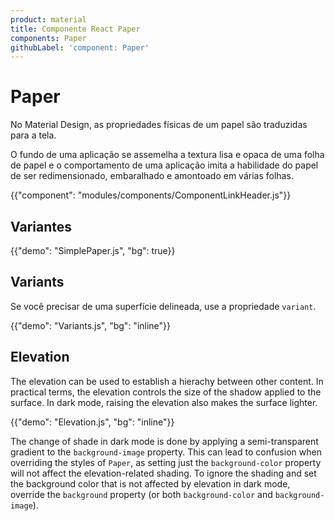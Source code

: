 ```yaml
---
product: material
title: Componente React Paper
components: Paper
githubLabel: 'component: Paper'
---
```


# Paper

<p class="description">No Material Design, as propriedades físicas de um papel são traduzidas para a tela. </p>

O fundo de uma aplicação se assemelha a textura lisa e opaca de uma folha de papel e o comportamento de uma aplicação imita a habilidade do papel de ser redimensionado, embaralhado e amontoado em várias folhas.

{{"component": "modules/components/ComponentLinkHeader.js"}}

## Variantes

{{"demo": "SimplePaper.js", "bg": true}}

## Variants

Se você precisar de uma superfície delineada, use a propriedade `variant`.

{{"demo": "Variants.js", "bg": "inline"}}

## Elevation

The elevation can be used to establish a hierachy between other content. In practical terms, the elevation controls the size of the shadow applied to the surface. In dark mode, raising the elevation also makes the surface lighter.

{{"demo": "Elevation.js", "bg": "inline"}}

The change of shade in dark mode is done by applying a semi-transparent gradient to the `background-image` property. This can lead to confusion when overriding the styles of `Paper`, as setting just the `background-color` property will not affect the elevation-related shading. To ignore the shading and set the background color that is not affected by elevation in dark mode, override the `background` property (or both `background-color` and `background-image`).

